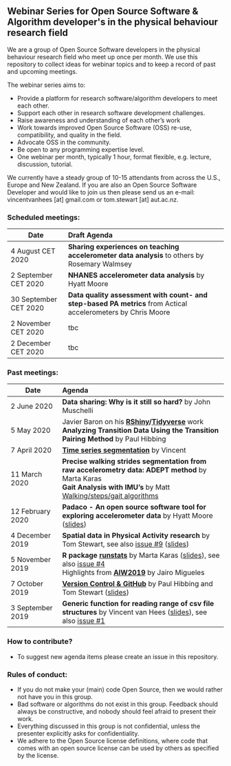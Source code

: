 ## Webinar Series for Open Source Software & Algorithm developer's in the physical behaviour research field

We are a group of Open Source Software developers in the physical behaviour research field who meet up once per month. 
We use this repository to collect ideas for webinar topics and to keep a record of past and upcoming meetings.

The webinar series aims to:
- Provide a platform for research software/algorithm developers to meet each other.
- Support each other in research software development challenges.
- Raise awareness and understanding of each other’s work
- Work towards improved Open Source Software (OSS) re-use, compatibility, and quality in the field.
- Advocate OSS in the community.
- Be open to any programming expertise level.
- One webinar per month, typically 1 hour, format flexible, e.g. lecture, discussion, tutorial.

We currently have a steady group of 10-15 attendants from across the U.S., Europe and New Zealand.
If you are also an Open Source Software Developer and would like to join us then please send us an e-mail: vincentvanhees [at] gmail.com or tom.stewart [at] aut.ac.nz.

### Scheduled meetings:

| Date | Draft Agenda | 
| ---- | :--------------- |
| 4 August CET 2020 | **Sharing experiences on teaching accelerometer data analysis** to others by Rosemary Walmsey |
| 2 September CET 2020 | **NHANES accelerometer data analysis** by Hyatt Moore |
| 30 September CET 2020 | **Data quality assessment with count- and step-based PA metrics** from Actical accelerometers by Chris Moore |
| 2 November CET 2020 | tbc |
| 2 December CET 2020 | tbc |


### Past meetings:

| Date | Agenda | 
| ---- | :--------------- |
| 2 June 2020 | **Data sharing: Why is it still so hard?** by John Muschelli |
| 5 May 2020 | Javier Baron on his **[RShiny](https://github.com/fjbaron/GGIRvisualizer)/[Tidyverse](https://github.com/fjbaron/accelerator)** work <br/> **Analyzing Transition Data Using the Transition Pairing Method** by Paul Hibbing |
| 7 April 2020 | **[Time series segmentation](https://github.com/wadpac/oss-dev-webinar-series-pb-field/issues/10)** by Vincent |
| 11 March 2020 | **Precise walking strides segmentation from raw accelerometry data: ADEPT method** by Marta  Karas <br/> **Gait Analysis with IMU’s** by Matt [Walking/steps/gait algorithms](https://github.com/wadpac/oss-dev-webinar-series-pb-field/issues/7) | 
| 12 February 2020 | **Padaco - An open source software tool for exploring accelerometer data** by Hyatt Moore ([slides](slides/Padaco_a_software_tool_for_exploring_accelerometry_data_and_patterns.pdf)) |
| 4 December 2019 |  **Spatial data in Physical Activity research** by Tom Stewart, see also [issue #9](https://github.com/wadpac/oss-dev-webinar-series-pb-field/issues/9) ([slides](slides/webinar_spatial_data.pdf)) |
| 5 November 2019 |  **R package [runstats](https://cran.r-project.org/web/packages/runstats/index.html)** by Marta Karas ([slides](slides/3rd_webinar_OSS_developers_in_PA_runstats_package.pdf)), see also [issue #4](https://github.com/wadpac/oss-dev-webinar-series-pb-field/issues/4) <br/> Highlights from **[AIW2019](https://www.granadacongresos.com/aiw2019)** by Jairo Migueles |
| 7 October 2019 |  **[Version Control & GitHub](https://github.com/wadpac/oss-dev-webinar-series-pb-field/issues/3)** by Paul Hibbing and Tom Stewart ([slides](slides/OSS_2.pdf))|
| 3 September 2019 | **Generic function for reading range of csv file structures** by Vincent van Hees ([slides](slides/slides_OSSdevelopers_webinar_3September2019.pdf)), see also [issue #1](https://github.com/wadpac/oss-dev-webinar-series-pb-field/issues/1) |

### How to contribute?
- To suggest new agenda items please create an issue in this repository.

### Rules of conduct:
- If you do not make your (main) code Open Source, then we would rather not have you in this group.
- Bad software or algorithms do not exist in this group. Feedback should always be constructive, and nobody should feel afraid to present their work.
- Everything discussed in this group is not confidential, unless the presenter explicitly asks for confidentiality.
- We adhere to the Open Source license definitions, where code that comes with an open source license can be used by others as specified by the license.

